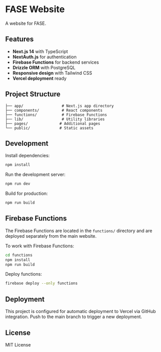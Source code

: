 # FASE Website

A website for FASE.

## Features

- **Next.js 14** with TypeScript
- **NextAuth.js** for authentication
- **Firebase Functions** for backend services
- **Drizzle ORM** with PostgreSQL
- **Responsive design** with Tailwind CSS
- **Vercel deployment** ready

## Project Structure

```
├── app/                 # Next.js app directory
├── components/          # React components
├── functions/           # Firebase Functions
├── lib/                 # Utility libraries
├── pages/              # Additional pages
└── public/             # Static assets
```

## Development

Install dependencies:
```bash
npm install
```

Run the development server:
```bash
npm run dev
```

Build for production:
```bash
npm run build
```

## Firebase Functions

The Firebase Functions are located in the `functions/` directory and are deployed separately from the main website.

To work with Firebase Functions:
```bash
cd functions
npm install
npm run build
```

Deploy functions:
```bash
firebase deploy --only functions
```

## Deployment

This project is configured for automatic deployment to Vercel via GitHub integration. Push to the main branch to trigger a new deployment.

## License

MIT License
